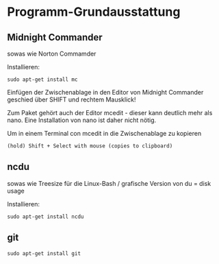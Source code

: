 # Programm-Grundausstattung

## Midnight Commander
sowas wie Norton Commamder

Installieren:

    sudo apt-get install mc
    
Einfügen der Zwischenablage in den Editor von Midnight Commander geschied über SHIFT und rechtem Mausklick!

Zum Paket gehört auch der Editor mcedit - dieser kann deutlich mehr als nano. Eine Installation von nano ist daher nicht nötig.

Um in einem Terminal con mcedit in die Zwischenablage zu kopieren

    (hold) Shift + Select with mouse (copies to clipboard)
 
## ncdu
sowas wie Treesize für die Linux-Bash / grafische Version von du = disk usage

Installieren:

    sudo apt-get install ncdu
 
## git

    sudo apt-get install git
